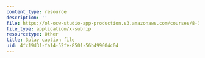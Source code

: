 ```yaml
---
content_type: resource
description: ''
file: https://ol-ocw-studio-app-production.s3.amazonaws.com/courses/8-333-statistical-mechanics-i-statistical-mechanics-of-particles-fall-2013/4fc19d31fa1452fe850156b499004c04_8kNP_VWmfFs.vtt
file_type: application/x-subrip
resourcetype: Other
title: 3play caption file
uid: 4fc19d31-fa14-52fe-8501-56b499004c04
---
```

